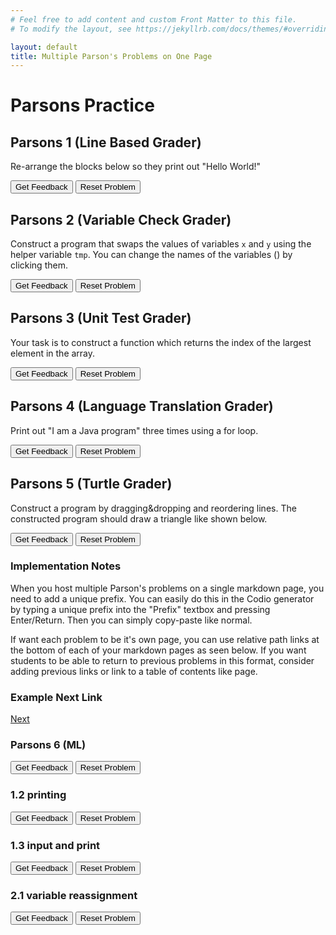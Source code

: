 ```yaml
---
# Feel free to add content and custom Front Matter to this file.
# To modify the layout, see https://jekyllrb.com/docs/themes/#overriding-theme-defaults

layout: default
title: Multiple Parson's Problems on One Page
---
```

# Parsons Practice

## Parsons 1 (Line Based Grader)
Re-arrange the blocks below so they print out "Hello World!"

<div id="p1-sortableTrash" class="sortable-code"></div>
<div id="p1-sortable" class="sortable-code"></div>
<div style="clear:both;"></div>
<p>
    <input id="p1-feedbackLink" value="Get Feedback" type="button" />
    <input id="p1-newInstanceLink" value="Reset Problem" type="button" />
</p>
<script type="text/javascript">
(function() {
  var initial = "print(\"Hello\")\n" +
    "print(\" \")\n" +
    "print(\"World\")\n" +
    "print(\"!\")";
  var parsonsPuzzle = new ParsonsWidget({
    "sortableId": "p1-sortable",
    "max_wrong_lines": 10,
    "grader": ParsonsWidget._graders.LineBasedGrader,
    "exec_limit": 2500,
    "can_indent": false,
    "x_indent": 50,
    "lang": "en",
    "trashId": "p1-sortableTrash"
  });
  parsonsPuzzle.init(initial);
  parsonsPuzzle.shuffleLines();
  $("#p1-newInstanceLink").click(function(event){
      event.preventDefault();
      parsonsPuzzle.shuffleLines();
  });
  $("#p1-feedbackLink").click(function(event){
      event.preventDefault();
      parsonsPuzzle.getFeedback();
  });
})();
</script>


## Parsons 2 (Variable Check Grader)
Construct a program that swaps the values of variables <code>x</code> and <code>y</code> using the helper variable <code>tmp</code>. You can change the names of the variables (<span class="jsparson-toggle"></span>) by clicking them.

<div id="p2-sortableTrash" class="sortable-code"></div>
<div id="p2-sortable" class="sortable-code"></div>
<div style="clear:both;"></div>
<p>
    <input id="p2-feedbackLink" value="Get Feedback" type="button" />
    <input id="p2-newInstanceLink" value="Reset Problem" type="button" />
</p>
<script type="text/javascript">
(function(){
  var initial = "$$toggle::x::y::tmp$$ = $$toggle::x::y::tmp$$\n" +
    "$$toggle::x::y::tmp$$ = $$toggle::x::y::tmp$$\n" +
    "$$toggle::x::y::tmp$$ = $$toggle::x::y::tmp$$";
  var parsonsPuzzle = new ParsonsWidget({
    "sortableId": "p2-sortable",
    "max_wrong_lines": 10,
    "grader": ParsonsWidget._graders.VariableCheckGrader,
    "exec_limit": 2500,
    "can_indent": true,
    "x_indent": 50,
    "lang": "en",
    "trashId": "p2-sortableTrash",
    "vartests": [
        {
            "message": "Testing with initial variable values x = 3 and y = 4",
            "initcode": "x = 3\ny = 4",
            "code": "",
            "variables": {}
        },
        {
            "message": "Testing with initial variable values x = 0 and y = 2",
            "initcode": "x = 0\ny = 2",
            "code": "",
            "variables": {}
        }
    ]
  });
  parsonsPuzzle.init(initial);
  parsonsPuzzle.shuffleLines();
  $("#p2-newInstanceLink").click(function(event){
      event.preventDefault();
      parsonsPuzzle.shuffleLines();
  });
  $("#p2-feedbackLink").click(function(event){
      event.preventDefault();
      parsonsPuzzle.getFeedback();
 });
})();
</script>

## Parsons 3 (Unit Test Grader)
Your task is to construct a function which returns the index of the largest element in the array.

<div id="p3-sortableTrash" class="sortable-code"></div>
<div id="p3-sortable" class="sortable-code"></div>
<div style="clear:both;"></div>
<p>
    <input id="p3-feedbackLink" value="Get Feedback" type="button" />
    <input id="p3-newInstanceLink" value="Reset Problem" type="button" />
</p>
<script type="text/javascript">
(function(){
  var initial = "def maxindex(arg):\n" +
    " ans = 0\n" +
    " for i in range(len(arg)):\n" +
    " if arg[i] > arg[ans]:\n" +
    " ans = i\n" +
    " while True:\n" +
    "pass\n" +
    " return ans";
  var parsonsPuzzle = new ParsonsWidget({
    "sortableId": "p3-sortable",
    "max_wrong_lines": 10,
    "grader": ParsonsWidget._graders.UnitTestGrader,
    "exec_limit": 2500,
    "can_indent": true,
    "x_indent": 50,
    "lang": "en",
    "trashId": "p3-sortableTrash",
    "unittests": "import unittestparson\nclass myTests(unittestparson.unittest):\n  def test_0(self):\n    self.assertEqual(,,)\n_test_result = myTests().main()"
  });
  parsonsPuzzle.init(initial);
  parsonsPuzzle.shuffleLines();
  $("#p3-newInstanceLink").click(function(event){
      event.preventDefault();
      parsonsPuzzle.shuffleLines();
  });
  $("#p3-feedbackLink").click(function(event){
      event.preventDefault();
      parsonsPuzzle.getFeedback();
  });
})();
</script>

## Parsons 4 (Language Translation Grader)
Print out "I am a Java program" three times using a for loop.

<div id="p4-sortableTrash" class="sortable-code"></div>
<div id="p4-sortable" class="sortable-code"></div>
<div style="clear:both;"></div>
<p>
    <input id="p4-feedbackLink" value="Get Feedback" type="button" />
    <input id="p4-newInstanceLink" value="Reset Problem" type="button" />
</p>
<script type="text/javascript">
(function(){
  var initial = "for (int i=0;i<3;i++) {\n" +
    "System.out.print(\\\"I \\\");\n" +
    "System.out.print(\\\"am \\\");\n" +
    "System.out.print(\\\"a Java program \\\");\n" +
    "}";
  var parsonsPuzzle = new ParsonsWidget({
    "sortableId": "p4-sortable",
    "max_wrong_lines": 1,
    "grader": ParsonsWidget._graders.LanguageTranslationGrader,
    "exec_limit": 2500,
    "can_indent": true,
    "x_indent": 50,
    "lang": "en",
    "executable_code": "for x in range(3):\n    output += 'I '\n    output += 'am '\n    output += 'a Java program '\npass",
    "programmingLang": "java",
    "vartests": [
        {
            "message": "Testing...",
            "initcode": "output = ''",
            "code": "",
            "variables": {
                "output": "I am a Java program I am a Java program I am a Java program "
            }
        }
    ]
  });
  parsonsPuzzle.init(initial);
  parsonsPuzzle.shuffleLines();
  $("#p4-newInstanceLink").click(function(event){
      event.preventDefault();
      parsonsPuzzle.shuffleLines();
  });
  $("#p4-feedbackLink").click(function(event){
      event.preventDefault();
      parsonsPuzzle.getFeedback();
   });
})();
</script>


## Parsons 5 (Turtle Grader)
Construct a program by dragging&amp;dropping and reordering lines. The constructed program should draw a triangle like shown below.

<div id="p5-sortableTrash" class="sortable-code"></div>
<div id="p5-sortable" class="sortable-code"></div>
<div style="clear:both;"></div>
<p>
    <input id="p5-feedbackLink" value="Get Feedback" type="button" />
    <input id="p5-newInstanceLink" value="Reset Problem" type="button" />
</p>
<script type="text/javascript">
(function(){
  var initial = "REPEAT 3 TIMES\n" +
    "  forward(100)\n" +
    "  left(120)\n" +
    "ENDREPEAT";
  var parsonsPuzzle = new ParsonsWidget({
    "sortableId": "p5-sortable",
    "max_wrong_lines": 1,
    "grader": ParsonsWidget._graders.TurtleGrader,
    "exec_limit": 2500,
    "can_indent": true,
    "x_indent": 50,
    "lang": "en",
    "trashId": "p5-sortableTrash",
    "executable_code": "for i in range(0,3):\nmyTurtle.forward(100)\nmyTurtle.left(120)\npass",
    "programmingLang": "pseudo",
    "turtleModelCode": "modelTurtle.forward(100)\nmodelTurtle.left(120)\nmodelTurtle.forward(100)\nmodelTurtle.left(120)\nmodelTurtle.forward(100)\nmodelTurtle.left(120)",
  });
  parsonsPuzzle.init(initial);
  parsonsPuzzle.shuffleLines();
  $("#p5-newInstanceLink").click(function(event){
      event.preventDefault();
      parsonsPuzzle.shuffleLines();
  });
  $("#p5-feedbackLink").click(function(event){
      event.preventDefault();
      parsonsPuzzle.getFeedback();
  });
})();
</script>

### Implementation Notes

When you host multiple Parson's problems on a single markdown page, you need to add a unique prefix. You can easily do this in the Codio generator by typing a unique prefix into the "Prefix" textbox and pressing Enter/Return. Then you can simply copy-paste like normal.

If want each problem to be it's own page, you can use relative path links at the bottom of each of your markdown pages as seen below. If you want students to be able to return to previous problems in this format, consider adding previous links or link to a table of contents like page.

### Example Next Link
[Next](./parsons/example1.html)

### Parsons 6 (ML)
<div id="for1-sortableTrash" class="sortable-code"></div> 
<div id="for1-sortable" class="sortable-code"></div> 
<div style="clear:both;"></div> 
<p> 
    <input id="for1-feedbackLink" value="Get Feedback" type="button" /> 
    <input id="for1-newInstanceLink" value="Reset Problem" type="button" /> 
</p> 
<script type="text/javascript"> 
(function(){
  var initial = "for i in range(3):\n" +
    "  if i == 1:\n" +
    "    print(&quot;odd&quot;)\n" +
    "  else:\n" +
    "    print(&quot;even&quot;)\n" +
    "else goal &lt; 10: #distractor\n" +
    "for i in range(4): #distractor\n" +
    "if i == 5: #distractor";
  var parsonsPuzzle = new ParsonsWidget({
    "sortableId": "for1-sortable",
    "max_wrong_lines": 1,
    "grader": ParsonsWidget._graders.LineBasedGrader,
    "exec_limit": 2500,
    "can_indent": true,
    "x_indent": 50,
    "lang": "en",
    "trashId": "for1-sortableTrash"
  });
  parsonsPuzzle.init(initial);
  parsonsPuzzle.shuffleLines();
  $("#for1-newInstanceLink").click(function(event){ 
      event.preventDefault(); 
      parsonsPuzzle.shuffleLines(); 
  }); 
  $("#for1-feedbackLink").click(function(event){ 
      event.preventDefault(); 
      parsonsPuzzle.getFeedback(); 
  }); 
})(); 
</script>

### 1.2 printing
<div id="hello_world-sortableTrash" class="sortable-code"></div> 
<div id="hello_world-sortable" class="sortable-code"></div> 
<div style="clear:both;"></div> 
<p> 
    <input id="hello_world-feedbackLink" value="Get Feedback" type="button" /> 
    <input id="hello_world-newInstanceLink" value="Reset Problem" type="button" /> 
</p> 
<script type="text/javascript"> 
(function(){
  var initial = "course = &#039;Chemistry&#039;\n" +
    "print(f&quot;What class comes after {course}?&quot;)\n" +
    "course = Chemistry #distractor\n" +
    "&#039;Chemistry&#039; = course #distractor\n" +
    "print(&quot;What class comes after {course}?&quot;) #distractor\n" +
    "print f&#039;What class comes after {course}?&#039; #distractor";
  var parsonsPuzzle = new ParsonsWidget({
    "sortableId": "hello_world-sortable",
    "max_wrong_lines": 10,
    "grader": ParsonsWidget._graders.LineBasedGrader,
    "exec_limit": 2500,
    "can_indent": false,
    "x_indent": 50,
    "lang": "en",
    "trashId": "hello_world-sortableTrash"
  });
  parsonsPuzzle.init(initial);
  parsonsPuzzle.shuffleLines();
  $("#hello_world-newInstanceLink").click(function(event){ 
      event.preventDefault(); 
      parsonsPuzzle.shuffleLines(); 
  }); 
  $("#hello_world-feedbackLink").click(function(event){ 
      event.preventDefault(); 
      parsonsPuzzle.getFeedback(); 
  }); 
})(); 
</script>

### 1.3 input and print
<div id="input_print-sortableTrash" class="sortable-code"></div> 
<div id="input_print-sortable" class="sortable-code"></div> 
<div style="clear:both;"></div> 
<p> 
    <input id="input_print-feedbackLink" value="Get Feedback" type="button" /> 
    <input id="input_print-newInstanceLink" value="Reset Problem" type="button" /> 
</p> 
<script type="text/javascript"> 
(function(){
  var initial = "name = input(&#039;Please enter your name: &#039;)\n" +
    "print(f&quot;It&#039;s nice to meet you, {name}!&quot;)\n" +
    "name = print(&#039;Please enter your name: &#039;) #distractor\n" +
    "name = print(input(&#039;Please enter your name: &#039;)) #distractor\n" +
    "print(f&#039;It&#039;s nice to meet you, {name}!&#039;) #distractor\n" +
    "print(&quot;It&#039;s nice to meet you, {name}!&quot;) #distractor\n" +
    "print(f&quot;It&#039;s nice to meet you, name!&quot;) #distractor";
  var parsonsPuzzle = new ParsonsWidget({
    "sortableId": "input_print-sortable",
    "max_wrong_lines": 10,
    "grader": ParsonsWidget._graders.LineBasedGrader,
    "exec_limit": 2500,
    "can_indent": true,
    "x_indent": 50,
    "lang": "en",
    "trashId": "input_print-sortableTrash"
  });
  parsonsPuzzle.init(initial);
  parsonsPuzzle.shuffleLines();
  $("#input_print-newInstanceLink").click(function(event){ 
      event.preventDefault(); 
      parsonsPuzzle.shuffleLines(); 
  }); 
  $("#input_print-feedbackLink").click(function(event){ 
      event.preventDefault(); 
      parsonsPuzzle.getFeedback(); 
  }); 
})(); 
</script>

### 2.1 variable reassignment
<div id="reassign-sortableTrash" class="sortable-code"></div> 
<div id="reassign-sortable" class="sortable-code"></div> 
<div style="clear:both;"></div> 
<p> 
    <input id="reassign-feedbackLink" value="Get Feedback" type="button" /> 
    <input id="reassign-newInstanceLink" value="Reset Problem" type="button" /> 
</p> 
<script type="text/javascript"> 
(function(){
  var initial = "parrot<br/>badger\n" +
    "temp = badger\n" +
    "badger = parrot\n" +
    "parrot = temp\ncow\n" +
    "temp = parrot #distractor\n" +
    "parrot = badger #distractor\n" +
    "badger = temp #distractor";
  var parsonsPuzzle = new ParsonsWidget({
    "sortableId": "reassign-sortable",
    "max_wrong_lines": 10,
    "grader": ParsonsWidget._graders.LineBasedGrader,
    "exec_limit": 2500,
    "can_indent": false,
    "x_indent": 50,
    "lang": "en",
    "trashId": "reassign-sortableTrash"
  });
  parsonsPuzzle.init(initial);
  parsonsPuzzle.shuffleLines();
  $("#reassign-newInstanceLink").click(function(event){ 
      event.preventDefault(); 
      parsonsPuzzle.shuffleLines(); 
  }); 
  $("#reassign-feedbackLink").click(function(event){ 
      event.preventDefault(); 
      parsonsPuzzle.getFeedback(); 
  }); 
})(); 
</script>
      
      
